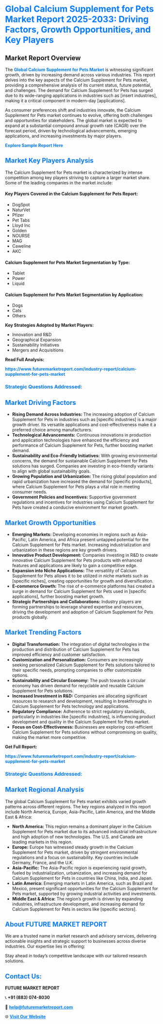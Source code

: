 <h1 style="color: #007BFF;">Global Calcium Supplement for Pets Market Report 2025-2033: Driving Factors, Growth Opportunities, and Key Players</h1>

<section id="overview">
<h2>Market Report Overview</h2>
<p>The <a href="https://www.futuremarketreport.com/industry-report/calcium-supplement-for-pets-market" style="color: #007BFF; text-decoration: none;"><strong>Global Calcium Supplement for Pets Market</strong></a> is witnessing significant growth, driven by increasing demand across various industries. This report delves into the key aspects of the Calcium Supplement for Pets market, providing a comprehensive analysis of its current status, future potential, and challenges. The demand for Calcium Supplement for Pets has surged due to its wide-ranging applications in industries such as [insert industries], making it a critical component in modern-day [applications].</p>
<p>As consumer preferences shift and industries innovate, the Calcium Supplement for Pets market continues to evolve, offering both challenges and opportunities for stakeholders. The global market is expected to expand at a substantial compound annual growth rate (CAGR) over the forecast period, driven by technological advancements, emerging applications, and increasing investments by major players.</p>
</section>

<section id="overview">
<p><a href="https://www.futuremarketreport.com/request-sample/reportId=43697" style="color: #007BFF; text-decoration: none;"><strong>Explore Sample Report Here</strong></a></p>
</section>

<section id="key-players">
<h2 style="color: #007BFF;">Market Key Players Analysis</h2>
<p>The Calcium Supplement for Pets market is characterized by intense competition among key players striving to capture a larger market share. Some of the leading companies in the market include:</p>
<h4>Key Players Covered in the Calcium Supplement for Pets Report:</h4>
<ul><li>DogSpot</li><li>NaturVet</li><li>Pfizer</li><li>Pet Tabs</li><li>Lloyd Inc</li><li>Golden</li><li>NOURSE</li><li>MAG</li><li>Caweline</li><li>AKC</li></ul>
<h4>Calcium Supplement for Pets Market Segmentation by Type:</h4>
<ul><li>Tablet</li><li>Power</li><li>Liquid</li></ul>

<h4>Calcium Supplement for Pets Market Segmentation by Application:</h4>
<ul><li>Dogs</li><li>Cats</li><li>Others</li></ul>
<p><strong>Key Strategies Adopted by Market Players:</strong></p>
<ul>
<li>Innovation and R&D</li>
<li>Geographical Expansion</li>
<li>Sustainability Initiatives</li>
<li>Mergers and Acquisitions</li>
</ul>
</section>

<section>
<p><strong>Read Full Analysis: </strong></p><a href="https://www.futuremarketreport.com/industry-report/calcium-supplement-for-pets-market" style="color: #007BFF; text-decoration: none;"><strong>https://www.futuremarketreport.com/industry-report/calcium-supplement-for-pets-market</strong></a>
<h3 style="color: #007BFF;">Strategic Questions Addressed:</h3>
</section>

<section id="driving-factors">
<h2 style="color: #007BFF;">Market Driving Factors</h2>
<ul>
<li><strong>Rising Demand Across Industries:</strong> The increasing adoption of Calcium Supplement for Pets in industries such as [specific industries] is a major growth driver. Its versatile applications and cost-effectiveness make it a preferred choice among manufacturers.</li>
<li><strong>Technological Advancements:</strong> Continuous innovations in production and application technologies have enhanced the efficiency and performance of Calcium Supplement for Pets, further boosting market demand.</li>
<li><strong>Sustainability and Eco-Friendly Initiatives:</strong> With growing environmental concerns, the demand for sustainable Calcium Supplement for Pets solutions has surged. Companies are investing in eco-friendly variants to align with global sustainability goals.</li>
<li><strong>Growing Population and Urbanization:</strong> The rising global population and rapid urbanization have increased the demand for [specific products], where Calcium Supplement for Pets plays a vital role in meeting consumer needs.</li>
<li><strong>Government Policies and Incentives:</strong> Supportive government regulations and incentives for industries using Calcium Supplement for Pets have created a conducive environment for market growth.</li>
</ul>
</section>

<section id="growth-opportunities">
<h2 style="color: #007BFF;">Market Growth Opportunities</h2>
<ul>
<li><strong>Emerging Markets:</strong> Developing economies in regions such as Asia-Pacific, Latin America, and Africa present untapped potential for the Calcium Supplement for Pets market. Increasing industrialization and urbanization in these regions are key growth drivers.</li>
<li><strong>Innovative Product Development:</strong> Companies investing in R&D to create innovative Calcium Supplement for Pets products with enhanced features and applications are likely to gain a competitive edge.</li>
<li><strong>Expansion into Niche Applications:</strong> The versatility of Calcium Supplement for Pets allows it to be utilized in niche markets such as [specific niches], creating opportunities for growth and diversification.</li>
<li><strong>E-commerce Growth:</strong> The rise of e-commerce platforms has created a surge in demand for Calcium Supplement for Pets used in [specific applications], further boosting market growth.</li>
<li><strong>Strategic Partnerships and Collaborations:</strong> Industry players are forming partnerships to leverage shared expertise and resources, driving the development and adoption of Calcium Supplement for Pets products globally.</li>
</ul>
</section>

<section id="trending-factors">
<h2 style="color: #007BFF;">Market Trending Factors</h2>
<ul>
<li><strong>Digital Transformation:</strong> The integration of digital technologies in the production and distribution of Calcium Supplement for Pets has improved efficiency and customer satisfaction.</li>
<li><strong>Customization and Personalization:</strong> Consumers are increasingly seeking personalized Calcium Supplement for Pets solutions tailored to their specific needs, prompting companies to offer customizable options.</li>
<li><strong>Sustainability and Circular Economy:</strong> The push towards a circular economy has driven demand for recyclable and reusable Calcium Supplement for Pets solutions.</li>
<li><strong>Increased Investment in R&D:</strong> Companies are allocating significant resources to research and development, resulting in breakthroughs in Calcium Supplement for Pets technology and applications.</li>
<li><strong>Regulatory Compliance:</strong> Adherence to strict regulatory standards, particularly in industries like [specific industries], is influencing product development and quality in the Calcium Supplement for Pets market.</li>
<li><strong>Focus on Cost-Effectiveness:</strong> Businesses are exploring cost-efficient Calcium Supplement for Pets solutions without compromising on quality, making the market more competitive.</li>
</ul>
</section>

<section>
<p><strong>Get Full Report: </strong></p><a href="https://www.futuremarketreport.com/industry-report/calcium-supplement-for-pets-market" style="color: #007BFF; text-decoration: none;"><strong>https://www.futuremarketreport.com/industry-report/calcium-supplement-for-pets-market</strong></a>
<h3 style="color: #007BFF;">Strategic Questions Addressed:</h3>
</section>


<section id="regional-analysis">
<h2 style="color: #007BFF;">Market Regional Analysis</h2>
<p>The global Calcium Supplement for Pets market exhibits varied growth patterns across different regions. The key regions analyzed in this report include North America, Europe, Asia-Pacific, Latin America, and the Middle East & Africa:</p>
<ul>
<li><strong>North America:</strong> This region remains a dominant player in the Calcium Supplement for Pets market due to its advanced industrial infrastructure and high adoption of new technologies. The U.S. and Canada are leading markets in this region.</li>
<li><strong>Europe:</strong> Europe has witnessed steady growth in the Calcium Supplement for Pets market, driven by stringent environmental regulations and a focus on sustainability. Key countries include Germany, France, and the U.K.</li>
<li><strong>Asia-Pacific:</strong> The Asia-Pacific region is experiencing rapid growth, fueled by industrialization, urbanization, and increasing demand for Calcium Supplement for Pets in countries like China, India, and Japan.</li>
<li><strong>Latin America:</strong> Emerging markets in Latin America, such as Brazil and Mexico, present significant opportunities for the Calcium Supplement for Pets market, supported by growing industrial activities and investments.</li>
<li><strong>Middle East & Africa:</strong> The region’s growth is driven by expanding industries, infrastructure development, and increasing demand for Calcium Supplement for Pets in sectors like [specific sectors].</li>
</ul>
</section>

<footer>
<h2 style="color: #007BFF;">About FUTURE MARKET REPORT</h2>
<p>We are a trusted name in market research and advisory services, delivering actionable insights and strategic support to businesses across diverse industries. Our expertise lies in offering:</p>

<p>Stay ahead in today’s competitive landscape with our tailored research solutions.</p>

<h2 style="color: #007BFF;">Contact Us:</h2>
<p><strong>FUTURE MARKET REPORT</strong></p>
<p>📞 <strong>+91 (883) 074-8030</strong></p>
<p>📧 <strong><a href="mailto:help@futuremarketreport.com" style="color: #007BFF;">help@futuremarketreport.com</a></strong></p>
<p>🌐 <strong><a href="https://www.futuremarketreport.com/" style="color: #007BFF;">Visit Our Website</a></strong></p>
</footer>